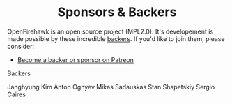 <h1 align="center">Sponsors &amp; Backers</h1>

OpenFirehawk is an open source project (MPL2.0).  It's developement is made possible by these incredible [backers](https://github.com/firehawkvfx/openfirehawk/blob/master/BACKERS.md). If you'd like to join them, please consider:

- [Become a backer or sponsor on Patreon](https://www.patreon.com/openfirehawk)

Backers

Janghyung Kim
Anton Ognyev
Mikas Sadauskas
Stan Shapetskiy
Sergio Caires
<!--stackedit_data:
eyJoaXN0b3J5IjpbLTE0ODAxMzI2OTQsOTc3MDgzODA1LDE0NT
QwMjA4MDJdfQ==
-->